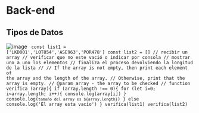 # Back-end
## Tipos de Datos
![image](https://user-images.githubusercontent.com/109872028/218519741-48b0a70d-ab71-47e4-a206-01d8e2443356.png)
<code>
const list1 = ['LKD001','LOT854','ASE963','POR478']
const list2 = []
// recibir un array
// verificar que no este vació o indicar por consola 
// mostrar uno a uno los elementos
// finaliza el proceso devolviendo la longitud de la lista
//
    // If the array is not empty, then print each element of the array and the length of the array.
// Otherwise, print that the array is empty.
// @param array - the array to be checked
//
function verifica (array){
if (array.length !== 0){
    for (let i=0; i<array.length; i++){
        console.log(array[i])
    }
    console.log(`tamaño del array es ${array.length}`)
} else console.log('El array esta vacío')
}
verifica(list1)
verifica(list2)
</code>
